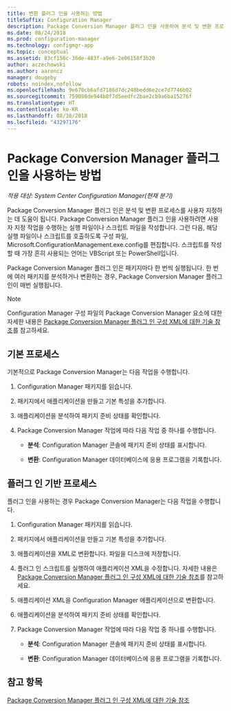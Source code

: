 ```yaml
---
title: 변환 플러그 인을 사용하는 방법
titleSuffix: Configuration Manager
description: Package Conversion Manager 플러그 인을 사용하여 분석 및 변환 프로세스를 사용자 지정합니다.
ms.date: 08/24/2018
ms.prod: configuration-manager
ms.technology: configmgr-app
ms.topic: conceptual
ms.assetid: 83cf156c-36de-483f-a9e6-2e06158f3b20
author: aczechowski
ms.author: aaroncz
manager: dougeby
robots: noindex,nofollow
ms.openlocfilehash: 9e670cb6afd7186d7dc248bedd6e2ce7d7746b02
ms.sourcegitcommit: 759098de944b8f7d5eedfc2bae2cb9a6ba15276f
ms.translationtype: HT
ms.contentlocale: ko-KR
ms.lasthandoff: 08/30/2018
ms.locfileid: "43297176"
---
```

# <a name="how-to-use-the-package-conversion-manager-plug-in"></a>Package Conversion Manager 플러그 인을 사용하는 방법

*적용 대상: System Center Configuration Manager(현재 분기)*

<!--1357861-->

Package Conversion Manager 플러그 인은 분석 및 변환 프로세스를 사용자 지정하는 데 도움이 됩니다. Package Conversion Manager 플러그 인을 사용하려면 사용자 지정 작업을 수행하는 실행 파일이나 스크립트 파일을 작성합니다. 그런 다음, 해당 실행 파일이나 스크립트를 호출하도록 구성 파일, Microsoft.ConfigurationManagement.exe.config를 편집합니다. 스크립트를 작성할 때 가장 흔히 사용되는 언어는 VBScript 또는 PowerShell입니다.

Package Conversion Manager 플러그 인은 패키지마다 한 번씩 실행됩니다. 한 번에 여러 패키지를 분석하거나 변환하는 경우, Package Conversion Manager 플러그 인이 매번 실행됩니다.

> [!NOTE]  
> Configuration Manager 구성 파일의 Package Conversion Manager 요소에 대한 자세한 내용은 [Package Conversion Manager 플러그 인 구성 XML에 대한 기술 참조](/sccm/apps/pcm/plugin-config-xml)를 참고하세요.



## <a name="default-process"></a>기본 프로세스

기본적으로 Package Conversion Manager는 다음 작업을 수행합니다.

1.  Configuration Manager 패키지를 읽습니다.  

2.  패키지에서 애플리케이션을 만들고 기본 특성을 추가합니다.  

3.  애플리케이션을 분석하여 패키지 준비 상태를 확인합니다.  

4.  Package Conversion Manager 작업에 따라 다음 작업 중 하나를 수행합니다.  

    - **분석**: Configuration Manager 콘솔에 패키지 준비 상태를 표시합니다.  

    - **변환**: Configuration Manager 데이터베이스에 응용 프로그램을 기록합니다.  


## <a name="plug-in-based-process"></a>플러그 인 기반 프로세스 

플러그 인을 사용하는 경우 Package Conversion Manager는 다음 작업을 수행합니다.

1.  Configuration Manager 패키지를 읽습니다.  

2.  패키지에서 애플리케이션을 만들고 기본 특성을 추가합니다.  

3.  애플리케이션을 XML로 변환합니다. 파일을 디스크에 저장합니다.  

4.  플러그 인 스크립트를 실행하여 애플리케이션 XML을 수정합니다. 자세한 내용은 [Package Conversion Manager 플러그 인 구성 XML에 대한 기술 참조](/sccm/apps/pcm/plugin-config-xml)를 참고하세요.  

5.  애플리케이션 XML을 Configuration Manager 애플리케이션으로 변환합니다.  

6.  애플리케이션을 분석하여 패키지 준비 상태를 확인합니다.  

7.  Package Conversion Manager 작업에 따라 다음 작업 중 하나를 수행합니다.  

    - **분석**: Configuration Manager 콘솔에 패키지 준비 상태를 표시합니다.  

    - **변환**: Configuration Manager 데이터베이스에 응용 프로그램을 기록합니다.  



## <a name="see-also"></a>참고 항목

[Package Conversion Manager 플러그 인 구성 XML에 대한 기술 참조](/sccm/apps/pcm/plugin-config-xml)
